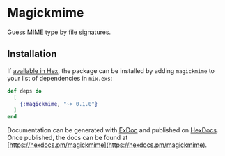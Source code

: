 # Magickmime

Guess MIME type by file signatures.

## Installation

If [available in Hex](https://hex.pm/docs/publish), the package can be installed
by adding `magickmime` to your list of dependencies in `mix.exs`:

```elixir
def deps do
  [
    {:magickmime, "~> 0.1.0"}
  ]
end
```

Documentation can be generated with [ExDoc](https://github.com/elixir-lang/ex_doc)
and published on [HexDocs](https://hexdocs.pm). Once published, the docs can
be found at [https://hexdocs.pm/magickmime](https://hexdocs.pm/magickmime).

